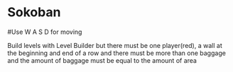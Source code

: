 # Sokoban

#Use W A S D for moving 

Build levels with Level Builder 
but there must be one player(red), 
a wall at the beginning and end of a row
and there must be more than one baggage and the
amount of baggage must be equal to the amount of area

